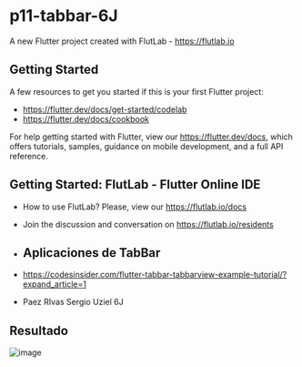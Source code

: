 # p11-tabbar-6J

A new Flutter project created with FlutLab - https://flutlab.io

## Getting Started

A few resources to get you started if this is your first Flutter project:

- https://flutter.dev/docs/get-started/codelab
- https://flutter.dev/docs/cookbook

For help getting started with Flutter, view our
https://flutter.dev/docs, which offers tutorials,
samples, guidance on mobile development, and a full API reference.

## Getting Started: FlutLab - Flutter Online IDE

- How to use FlutLab? Please, view our https://flutlab.io/docs
- Join the discussion and conversation on https://flutlab.io/residents

- ## Aplicaciones de TabBar

- https://codesinsider.com/flutter-tabbar-tabbarview-example-tutorial/?expand_article=1

- Paez RIvas Sergio Uziel 6J

## Resultado

![image](https://github.com/SUPaezRivas/P11_TabBar_6J/assets/143548332/a8f03327-8e97-4ff5-a91e-975a74b6b728)

  

  
